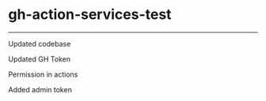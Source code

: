 # gh-action-services-test

---

Updated codebase

Updated GH Token

Permission in actions

Added admin token
 
